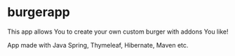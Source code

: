 # burgerapp

This app allows You to create your own custom burger with addons You like!

App made with Java Spring, Thymeleaf, Hibernate, Maven etc.
